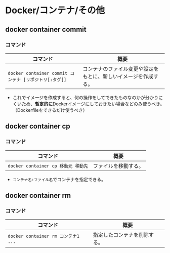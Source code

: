 # Docker/コンテナ/その他

## docker container commit

### コマンド

| コマンド                                               | 概要                                                         |
| ------------------------------------------------------ | ------------------------------------------------------------ |
| `docker container commit コンテナ [リポジトリ[:タグ]]` | コンテナのファイル変更や設定をもとに、新しいイメージを作成する。 |

- これでイメージを作成すると、何の操作をしてできたものなのかが分かりにくいため、**暫定的に**Dockerイメージにしておきたい場合などのみ使うべき。（Dockerfileをできるだけ使うべき）

## docker container cp

### コマンド

| コマンド                            | 概要                 |
| ----------------------------------- | -------------------- |
| `docker container cp 移動元 移動先` | ファイルを移動する。 |

- `コンテナ名:ファイル名`でコンテナを指定できる。

## docker container rm

### コマンド

| コマンド                            | 概要                         |
| ----------------------------------- | ---------------------------- |
| `docker container rm コンテナ1 ...` | 指定したコンテナを削除する。 |
